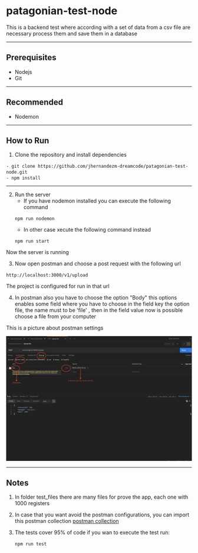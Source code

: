 # patagonian-test-node
This is a backend test where according with a set of data from a csv file are necessary process them and save them in a database
* * *

## Prerequisites

- Nodejs
- Git
* * *
## Recommended

- Nodemon
* * *

## How to Run

1. Clone the repository and install dependencies

~~~
- git clone https://github.com/jhernandezm-dreamcode/patagonian-test-node.git
- npm install
~~~
- - -
2. Run the server
    - If you have nodemon installed you can execute the following command
    ~~~
    npm run nodemon
    ~~~
    - In other case xecute the following command instead
    ~~~
    npm run start
    ~~~
Now the server is running

3. Now open postman and choose a post request with the following url

~~~
http://localhost:3000/v1/upload
~~~

The project is configured for run in that url

4. In postman also you have to choose the option "Body" this options enables some field where you have to choose in the field key the option file, the name must to be 'file' , then in the field value now is possible choose a file from your computer

This is a picture about postman settings

![postman settings](https://github.com/jhernandezm-dreamcode/patagonian-test-node/blob/main/images/1.png)
- - -
## Notes

1. In folder test_files there are many files for prove the app, each one with 1000 registers

2. In case that you want avoid the postman configurations, you can import this postman collection [postman collection](https://www.getpostman.com/collections/94cf0c96910999b03e1f)

3. The tests cover 95% of code if you wan to execute the test run:
    ~~~
    npm run test
    ~~~

